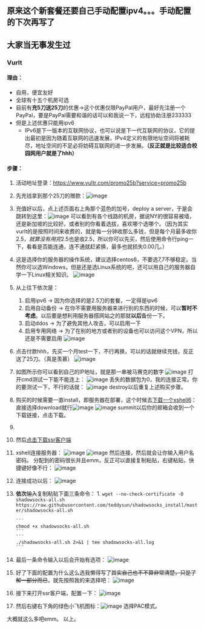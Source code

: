 ## 原来这个新套餐还要自己手动配置ipv4。。。手动配置的下次再写了
## 大家当无事发生过

### Vurlt
#### 理由：
- 自用，便宜友好
- 全球有十五个机房可选
- 目前有**充5刀送25刀**的优惠->这个优惠仅限PayPal用户，最好先注册一个PayPal，要是PayPal需要和谐的话可以和我说一下，远程协助注册233333
- 但是上述优惠只能用ipv6
    - IPv6是下一版本的互联网协议，也可以说是下一代互联网的协议，它的提出最初是因为随着互联网的迅速发展，IPv4定义的有限地址空间将被耗尽，地址空间的不足必将妨碍互联网的进一步发展。**（反正就是比较适合校园网用户就是了hhh）**

#### 步骤：
1. 活动地址登录：https://www.vultr.com/promo25b?service=promo25b
2. 先充钱拿到那个25刀的赠款：![image](https://s1.ax1x.com/2018/08/11/P6XmHe.png)
3. 充值好以后，点上述页面右上角那个蓝色的加号，deploy a server，于是会跳转到这里：![image](https://blog-1257171214.file.myqcloud.com/usr/uploads/2017/09/915131872.jpg)
    可以看到有各个线路的机房，据说NY的很容易被墙，还是新加坡的比较好。或者别的你看着选拔，喜欢哪个选哪个。（因为其实vurlt的是按照时间来收费的，就是每一分钟收那么多钱，但是每个月最多收你2.5$，就算没有用完2.5$也是收2.5，所以你可以先买，然后使用命令行ping一下，看看是否能连通，连不通就赶紧换，最多也就损失0.00几。）
4. 这是选择你的服务器的操作系统，建议选择centos6，不要选7,7不够稳定。当然你可以选Windows，但是还是选Linux系统的吧，还可以用自己的服务器自学一下Linux相关知识。
![image](https://s1.ax1x.com/2018/08/11/P6yv5j.png)
5. 从上往下依次是：
    1. 启用ipv6 -> 因为你选择的是2.5刀的套餐，一定得是ipv6
    2. 启用自动备份 -> 在你不需要用服务器来进行别的东西的时候，可以**暂时不考虑**。以后要是想利用服务器撘网站之的那就**以后**备份一下。
    3. 启动ddos -> 为了避免其他人攻击，可以启用一下
    4. 启用专用网络 -> 为了在别的地方或者别的设备也可以访问这个VPN，所以还是不需要启用
![image](https://s1.ax1x.com/2018/08/11/P6TcY6.md.png)
6. 点击付款hhh，先买一个月test一下，不行再换，可以的话就继续充钱，反正送了25刀。（真是羡慕）
![image](https://s1.ax1x.com/2018/08/11/P6Tz0s.png)
7. 如图所示你可以看到自己的IP地址，就是那一串被马赛克的数字
![image](https://s1.ax1x.com/2018/08/11/P6Xl9I.png)
打开cmd测试一下能不能连上：
![image](https://s1.ax1x.com/2018/08/11/P6X3gP.png)
丢失的数据包为0，我的连接正常。你的要测试一下，不行的话就：
![image](https://s1.ax1x.com/2018/08/11/P6HnKg.md.png)
destroy以后重复上述购买步骤。
8. 购买的时候需要一直install，即服务器在部署，这个时候去[下载一个xshell6](https://www.netsarang.com/download/main.html)：直接选择download就行![image](https://s1.ax1x.com/2018/08/11/P6HXZj.png)
![image](https://s1.ax1x.com/2018/08/11/P6bAeJ.png)
summit以后你的邮箱会收到一个下载链接，点击下载。
9. 
8. 然后[点击下载ssr客户端](https://github.com/shadowsocksrr/shadowsocksr-csharp/releases/download/4.9.0/ShadowsocksR-win-4.9.0.zip)
9. xshell连接服务器：
![image](https://s1.ax1x.com/2018/08/11/P6OPQf.png)
![image](https://s1.ax1x.com/2018/08/11/P6X8jf.png)
然后连接，然后就会让你输入用户名密码。
分配到的密码很长并且emm，反正可以直接复制粘贴，右键粘贴，快捷键好像不行：
![image](https://s1.ax1x.com/2018/08/11/P6XUEQ.png)
12. 连接成功以后：
![image](https://s1.ax1x.com/2018/08/11/P6X2E4.md.png)
13. **依次**~~输入~~复制粘贴下面三条命令：
    1. 
        ```
        wget --no-check-certificate -O shadowsocks-all.sh https://raw.githubusercontent.com/teddysun/shadowsocks_install/master/shadowsocks-all.sh
         ```
        
        ```
        chmod +x shadowsocks-all.sh
        ```
        ```
        ./shadowsocks-all.sh 2>&1 | tee shadowsocks-all.log
        ```

14. 最后一条命令输入以后会开始有选项：
![image](https://s1.ax1x.com/2018/08/11/P6jnMV.png)
15. 好了下面的配置为什么这么选我懒得写了~~其实自己也不不算非常清楚，只是了解一部分而已~~，就先按照我的来选择吧：
![image](https://s1.ax1x.com/2018/08/11/P6jUsK.png)
16. 接下来打开ssr客户端，配置一下：
![image](https://s1.ax1x.com/2018/08/11/P6jrid.png)
17. 然后右键右下角的绿色小飞机图标：![image](https://s1.ax1x.com/2018/08/11/P6jfeS.png)
选择PAC模式。

大概就这么多吧emm。
以上。
